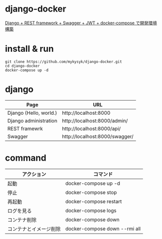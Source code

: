 # django-docker

[Django + REST framework + Swagger + JWT + docker-compose で開発環境構築](https://qiita.com/mykysyk@github/items/fef6fb298393a029a5d4)

# install & run
```
git clone https://github.com/mykysyk/django-docker.git
cd django-docker
docker-compose up -d
```
# django

| Page	                | URL                           |
|---                    |---                            |
| Django (Hello, world.)| http://localhost:8000         |
| Django administration | http://localhost:8000/admin/  |
| REST framewrk         | http://localhost:8000/api/    |
| Swagger               | http://localhost:8000/swagger/|

# command

|アクション	            | コマンド                      |
|---                    |---                            |
|起動                   | docker-compose up -d          |
|停止	                  | docker-compose stop           |
|再起動	                | docker-compose restart        |
|ログを見る	            | docker-compose logs           |
|コンテナ削除	          | docker-compose down           |
|コンテナとイメージ削除	| docker-compose down --rmi all |
